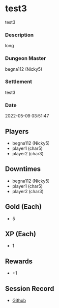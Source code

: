 # test3
test3
### Description
long
### Dungeon Master
begna112 (Nicky5)
### Settlement
test3
### Date
2022-05-09 03:51:47
## Players
* begna112 (Nicky5)
* player1 (char5)
* player2 (char3)
## Downtimes
* begna112 (Nicky5)
* player1 (char5)
* player2 (char3)
## Gold (Each)
* 5
## XP (Each)
* 1
## Rewards
* +1
## Session Record
* [Github](https://github.com/Continuation-of-Ashford/quest-reports/blob/main/2022-05/2022-05-09%20-%20begna112%20(Nicky5)%20-%20test3.md)